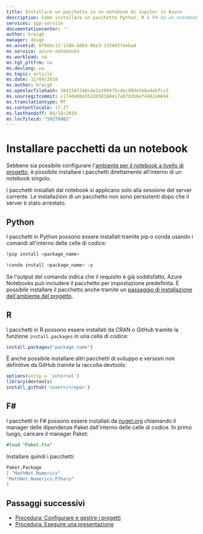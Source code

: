 ```yaml
---
title: Installare un pacchetto in un notebook di Jupyter in Azure
description: Come installare un pacchetto Python, R o F# da un notebook di Jupyter in esecuzione in Azure.
services: app-service
documentationcenter: ''
author: kraigb
manager: douge
ms.assetid: 6f089c12-128b-4dbd-96e3-1320d37eeba4
ms.service: azure-notebooks
ms.workload: na
ms.tgt_pltfrm: na
ms.devlang: na
ms.topic: article
ms.date: 12/04/2018
ms.author: kraigb
ms.openlocfilehash: 504158f248cde3a399475cdec99de3e6a4ebfcc5
ms.sourcegitcommit: c174d408a5522b58160e17a87d2b6ef4482a6694
ms.translationtype: MT
ms.contentlocale: it-IT
ms.lasthandoff: 04/18/2019
ms.locfileid: "59276882"
---
```

# <a name="install-packages-from-within-a-notebook"></a>Installare pacchetti da un notebook

Sebbene sia possibile configurare l'[ambiente per il notebook a livello di progetto](configure-manage-azure-notebooks-projects.md#configure-the-project-environment), è possibile installare i pacchetti direttamente all'interno di un notebook singolo.

I pacchetti installati dal notebook si applicano solo alla sessione del server corrente. Le installazioni di un pacchetto non sono persistenti dopo che il server è stato arrestato.

## <a name="python"></a>Python

I pacchetti in Python possono essere installati tramite pip o conda usando i comandi all'interno delle celle di codice:

```bash
!pip install <package_name>

!conda install <package_name> -y
```

Se l'output del comando indica che il requisito è già soddisfatto, Azure Notebooks può includere il pacchetto per impostazione predefinita. È possibile installare il pacchetto anche tramite un [passaggio di installazione dell'ambiente del progetto](configure-manage-azure-notebooks-projects.md#configure-the-project-environment).

## <a name="r"></a>R

I pacchetti in R possono essere installati da CRAN o GitHub tramite la funzione `install.packages` in una cella di codice:

```r
install.packages("package_name")
```

È anche possibile installare altri pacchetti di sviluppo e versioni non definitive da GitHub tramite la raccolta devtools:

```r
options(unzip = 'internal')
library(devtools)
install_github('<user>/<repo>')
```

## <a name="f"></a>F#

I pacchetti in F# possono essere installati da [nuget.org](https://www.nuget.org) chiamando il manager delle dipendenze Paket dall'interno delle celle di codice. In primo luogo, caricare il manager Paket:

```fsharp
#load "Paket.fsx"
```

Installare quindi i pacchetti:

```fsharp
Paket.Package
[ "MathNet.Numerics"
"MathNet.Numerics.FSharp"
]
```

## <a name="next-steps"></a>Passaggi successivi

- [Procedura: Configurare e gestire i progetti](configure-manage-azure-notebooks-projects.md)
- [Procedura: Eseguire una presentazione](present-jupyter-notebooks-slideshow.md)
